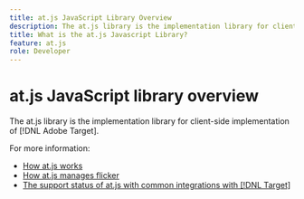 ```yaml
---
title: at.js JavaScript Library Overview
description: The at.js library is the implementation library for client-side implementation of [!DNL Adobe Target].
title: What is the at.js Javascript Library?
feature: at.js
role: Developer
---
```


# at.js JavaScript library overview

The at.js library is the implementation library for client-side implementation of [!DNL Adobe Target].

For more information:

* [How at.js works](how-atjs-works.md)
* [How at.js manages flicker](manage-flicker-with-atjs.md)
* [The support status of at.js with common integrations with [!DNL Target]](target-atjs-integrations.md)

